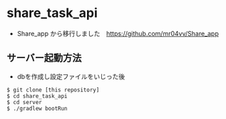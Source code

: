 # share_task_api

- Share_app から移行しました　https://github.com/mr04vv/Share_app

## サーバー起動方法

- dbを作成し設定ファイルをいじった後

```console
$ git clone [this repository]
$ cd share_task_api
$ cd server
$ ./gradlew bootRun
  ```